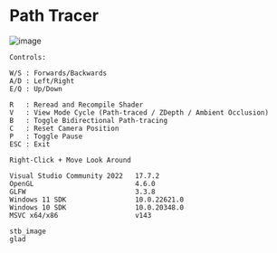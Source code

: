 # Path Tracer
![image](https://github.com/AleMar21430/Path-Tracer/assets/99276653/d0fd0b33-c3cf-4852-94a3-c7b345cd8e55)
```
Controls:

W/S : Forwards/Backwards
A/D : Left/Right
E/Q : Up/Down

R   : Reread and Recompile Shader
V   : View Mode Cycle (Path-traced / ZDepth / Ambient Occlusion)
B   : Toggle Bidirectional Path-tracing
C   : Reset Camera Position
P   : Toggle Pause
ESC : Exit

Right-Click + Move Look Around
```

```
Visual Studio Community 2022   17.7.2
OpenGL                         4.6.0
GLFW                           3.3.8
Windows 11 SDK                 10.0.22621.0
Windows 10 SDK                 10.0.20348.0
MSVC x64/x86                   v143

stb_image
glad
```
